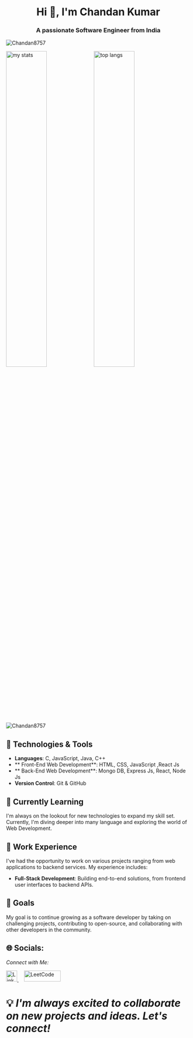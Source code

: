 <h1 align="center">Hi 👋, I'm Chandan Kumar</h1>
<h3 align="center">A passionate Software Engineer from India</h3>
<p align="left"> <img src="https://komarev.com/ghpvc/?username=Chandan8757&label=Profile%20views&color=0e75b6&style=flat" alt="Chandan8757" /> </p>
<img alt="my stats" align="left" width="47%" src="https://github-readme-stats.vercel.app/api?username=Chandan8757"/>
<img alt="top langs" align="left" width="47%" src="https://github-readme-stats.vercel.app/api/top-langs/?username=Chandan8757&layout=compact"/>
<p><img align="center" src="https://github-readme-streak-stats.herokuapp.com/?user=Chandan8757&" alt="Chandan8757" /></p>




## 🔧 Technologies & Tools

- **Languages**: C, JavaScript, Java, C++
- ** Front-End Web Development**: HTML, CSS, JavaScript ,React Js
-  ** Back-End Web Development**: Mongo DB, Express Js, React, Node Js
- **Version Control**: Git & GitHub


## 🌱 Currently Learning

I'm always on the lookout for new technologies to expand my skill set. Currently, I'm diving deeper into many language and exploring the world of Web Development.

## 💼 Work Experience

I've had the opportunity to work on various projects ranging from web applications to backend services. My experience includes:

- **Full-Stack Development**: Building end-to-end solutions, from frontend user interfaces to backend APIs.

## 🎯 Goals

My goal is to continue growing as a software developer by taking on challenging projects, contributing to open-source, and collaborating with other developers in the community.

  ## 🌐 Socials:
*Connect with Me:*

<a href="https://www.linkedin.com/in/chandan-kumar-a8225424b/" target="blank">
    <img src="https://raw.githubusercontent.com/rahuldkjain/github-profile-readme-generator/master/src/images/icons/Social/linked-in-alt.svg" alt="LinkedIn" width="30" height="30" />
</a>
<a href="https://leetcode.com/u/chandantiwari13/" target="blank" style="margin-left: 15px;">
    <img src="https://img.shields.io/badge/LeetCode-FFA116.svg?style=flat&logo=leetcode&logoColor=black" alt="LeetCode" width="100" height="30" />
</a>

💡 *I'm always excited to collaborate on new projects and ideas. Let's connect!*
==
